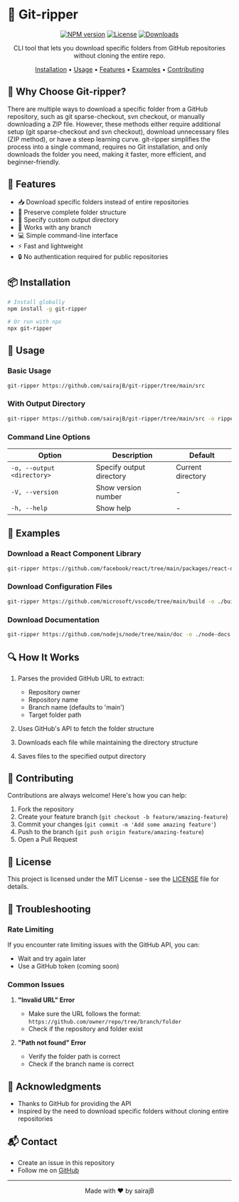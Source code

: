 # 📁 Git-ripper

<div align="center">

[![NPM version](https://img.shields.io/npm/v/git-ripper.svg)](https://www.npmjs.com/package/git-ripperper)
[![License](https://img.shields.io/npm/l/git-ripper.svg)](https://github.com/yourusername/git-ripper/blob/main/LICENSE)
[![Downloads](https://img.shields.io/npm/dm/git-ripper.svg)](https://www.npmjs.com/package/git-ripper)

CLI tool that lets you download specific folders from GitHub repositories without cloning the entire repo.

[Installation](#installation) •
[Usage](#usage) •
[Features](#features) •
[Examples](#examples) •
[Contributing](#contributing)

</div>

## 💪 Why Choose Git-ripper?

There are multiple ways to download a specific folder from a GitHub repository, such as git sparse-checkout, svn checkout, or manually downloading a ZIP file. However, these methods either require additional setup (git sparse-checkout and svn checkout), download unnecessary files (ZIP method), or have a steep learning curve. git-ripper simplifies the process into a single command, requires no Git installation, and only downloads the folder you need, making it faster, more efficient, and beginner-friendly.

## 🚀 Features

- 📥 Download specific folders instead of entire repositories
- 🌳 Preserve complete folder structure
- 📂 Specify custom output directory
- 🔄 Works with any branch
- 💻 Simple command-line interface
- ⚡ Fast and lightweight
- 🔒 No authentication required for public repositories

## 📦 Installation

```bash
# Install globally
npm install -g git-ripper

# Or run with npx
npx git-ripper
```

## 🎯 Usage

### Basic Usage

```bash
git-ripper https://github.com/sairajB/git-ripper/tree/main/src
```

### With Output Directory

```bash
git-ripper https://github.com/sairajB/git-ripper/tree/main/src -o ripped-folder
```

### Command Line Options

| Option | Description | Default |
|--------|-------------|---------|
| `-o, --output <directory>` | Specify output directory | Current directory |
| `-V, --version` | Show version number | - |
| `-h, --help` | Show help | - |

## 📝 Examples

### Download a React Component Library
```bash
git-ripper https://github.com/facebook/react/tree/main/packages/react-dom
```

### Download Configuration Files
```bash
git-ripper https://github.com/microsoft/vscode/tree/main/build -o ./build-config
```

### Download Documentation
```bash
git-ripper https://github.com/nodejs/node/tree/main/doc -o ./node-docs
```

## 🔍 How It Works

1. Parses the provided GitHub URL to extract:
   - Repository owner
   - Repository name
   - Branch name (defaults to 'main')
   - Target folder path

2. Uses GitHub's API to fetch the folder structure
3. Downloads each file while maintaining the directory structure
4. Saves files to the specified output directory

## 🤝 Contributing

Contributions are always welcome! Here's how you can help:

1. Fork the repository
2. Create your feature branch (`git checkout -b feature/amazing-feature`)
3. Commit your changes (`git commit -m 'Add some amazing feature'`)
4. Push to the branch (`git push origin feature/amazing-feature`)
5. Open a Pull Request

## 📄 License

This project is licensed under the MIT License - see the [LICENSE](LICENSE) file for details.

## 🐛 Troubleshooting

### Rate Limiting
If you encounter rate limiting issues with the GitHub API, you can:
- Wait and try again later
- Use a GitHub token (coming soon)

### Common Issues

1. **"Invalid URL" Error**
   - Make sure the URL follows the format: `https://github.com/owner/repo/tree/branch/folder`
   - Check if the repository and folder exist

2. **"Path not found" Error**
   - Verify the folder path is correct
   - Check if the branch name is correct

## 🙏 Acknowledgments

- Thanks to GitHub for providing the API
- Inspired by the need to download specific folders without cloning entire repositories

## 📬 Contact

- Create an issue in this repository
- Follow me on [GitHub](https://github.com/sairajB)

---

<div align="center">
Made with ❤️ by sairajB
</div>
